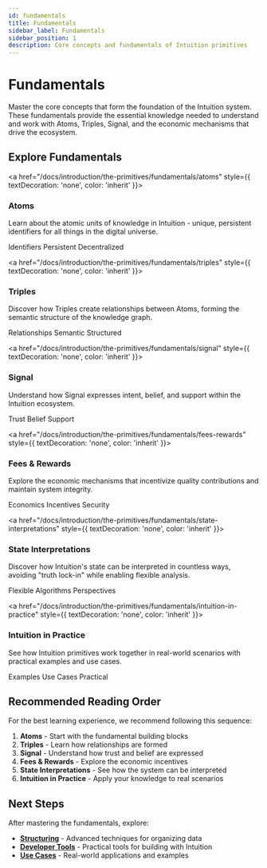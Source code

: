```yaml
---
id: fundamentals
title: Fundamentals
sidebar_label: Fundamentals
sidebar_position: 1
description: Core concepts and fundamentals of Intuition primitives
---
```


# Fundamentals

Master the core concepts that form the foundation of the Intuition system. These fundamentals provide the essential knowledge needed to understand and work with Atoms, Triples, Signal, and the economic mechanisms that drive the ecosystem.

## Explore Fundamentals

<div style={{
  display: 'grid',
  gridTemplateColumns: 'repeat(auto-fit, minmax(320px, 1fr))',
  gap: '2rem',
  marginTop: '3rem',
  marginBottom: '3rem'
}}>

<a href="/docs/introduction/the-primitives/fundamentals/atoms" style={{ textDecoration: 'none', color: 'inherit' }}>
<div style={{
  border: '1px solid var(--ifm-color-emphasis-200)',
  borderRadius: '16px',
  padding: '2rem',
  backgroundColor: 'var(--ifm-background-color)',
  boxShadow: '0 2px 8px rgba(0, 0, 0, 0.04)',
  height: '100%',
  display: 'flex',
  flexDirection: 'column',
  transition: 'all 0.3s ease',
  cursor: 'pointer'
}}>
<h3 style={{
  marginTop: 0,
  marginBottom: '1.5rem',
  color: 'var(--ifm-color-primary)',
  fontSize: '1.25rem',
  fontWeight: '600'
}}>Atoms</h3>
<p style={{
  fontSize: '0.95rem',
  lineHeight: '1.6',
  flexGrow: 1,
  marginBottom: '1.5rem',
  color: 'var(--ifm-color-emphasis-700)'
}}>
Learn about the atomic units of knowledge in Intuition - unique, persistent identifiers for all things in the digital universe.
</p>
<div style={{ display: 'flex', gap: '0.5rem', flexWrap: 'wrap' }}>
<span style={{ backgroundColor: 'var(--ifm-color-emphasis-100)', padding: '0.25rem 0.5rem', borderRadius: '4px', fontSize: '0.875rem' }}>Identifiers</span>
<span style={{ backgroundColor: 'var(--ifm-color-emphasis-100)', padding: '0.25rem 0.5rem', borderRadius: '4px', fontSize: '0.875rem' }}>Persistent</span>
<span style={{ backgroundColor: 'var(--ifm-color-emphasis-100)', padding: '0.25rem 0.5rem', borderRadius: '4px', fontSize: '0.875rem' }}>Decentralized</span>
</div>
</div>
</a>

<a href="/docs/introduction/the-primitives/fundamentals/triples" style={{ textDecoration: 'none', color: 'inherit' }}>
<div style={{
  border: '1px solid var(--ifm-color-emphasis-200)',
  borderRadius: '16px',
  padding: '2rem',
  backgroundColor: 'var(--ifm-background-color)',
  boxShadow: '0 2px 8px rgba(0, 0, 0, 0.04)',
  height: '100%',
  display: 'flex',
  flexDirection: 'column',
  transition: 'all 0.3s ease',
  cursor: 'pointer'
}}>
<h3 style={{
  marginTop: 0,
  marginBottom: '1.5rem',
  color: 'var(--ifm-color-primary)',
  fontSize: '1.25rem',
  fontWeight: '600'
}}>Triples</h3>
<p style={{
  fontSize: '0.95rem',
  lineHeight: '1.6',
  flexGrow: 1,
  marginBottom: '1.5rem',
  color: 'var(--ifm-color-emphasis-700)'
}}>
Discover how Triples create relationships between Atoms, forming the semantic structure of the knowledge graph.
</p>
<div style={{ display: 'flex', gap: '0.5rem', flexWrap: 'wrap' }}>
<span style={{ backgroundColor: 'var(--ifm-color-emphasis-100)', padding: '0.25rem 0.5rem', borderRadius: '4px', fontSize: '0.875rem' }}>Relationships</span>
<span style={{ backgroundColor: 'var(--ifm-color-emphasis-100)', padding: '0.25rem 0.5rem', borderRadius: '4px', fontSize: '0.875rem' }}>Semantic</span>
<span style={{ backgroundColor: 'var(--ifm-color-emphasis-100)', padding: '0.25rem 0.5rem', borderRadius: '4px', fontSize: '0.875rem' }}>Structured</span>
</div>
</div>
</a>

<a href="/docs/introduction/the-primitives/fundamentals/signal" style={{ textDecoration: 'none', color: 'inherit' }}>
<div style={{
  border: '1px solid var(--ifm-color-emphasis-200)',
  borderRadius: '16px',
  padding: '2rem',
  backgroundColor: 'var(--ifm-background-color)',
  boxShadow: '0 2px 8px rgba(0, 0, 0, 0.04)',
  height: '100%',
  display: 'flex',
  flexDirection: 'column',
  transition: 'all 0.3s ease',
  cursor: 'pointer'
}}>
<h3 style={{
  marginTop: 0,
  marginBottom: '1.5rem',
  color: 'var(--ifm-color-primary)',
  fontSize: '1.25rem',
  fontWeight: '600'
}}>Signal</h3>
<p style={{
  fontSize: '0.95rem',
  lineHeight: '1.6',
  flexGrow: 1,
  marginBottom: '1.5rem',
  color: 'var(--ifm-color-emphasis-700)'
}}>
Understand how Signal expresses intent, belief, and support within the Intuition ecosystem.
</p>
<div style={{ display: 'flex', gap: '0.5rem', flexWrap: 'wrap' }}>
<span style={{ backgroundColor: 'var(--ifm-color-emphasis-100)', padding: '0.25rem 0.5rem', borderRadius: '4px', fontSize: '0.875rem' }}>Trust</span>
<span style={{ backgroundColor: 'var(--ifm-color-emphasis-100)', padding: '0.25rem 0.5rem', borderRadius: '4px', fontSize: '0.875rem' }}>Belief</span>
<span style={{ backgroundColor: 'var(--ifm-color-emphasis-100)', padding: '0.25rem 0.5rem', borderRadius: '4px', fontSize: '0.875rem' }}>Support</span>
</div>
</div>
</a>

<a href="/docs/introduction/the-primitives/fundamentals/fees-rewards" style={{ textDecoration: 'none', color: 'inherit' }}>
<div style={{
  border: '1px solid var(--ifm-color-emphasis-200)',
  borderRadius: '16px',
  padding: '2rem',
  backgroundColor: 'var(--ifm-background-color)',
  boxShadow: '0 2px 8px rgba(0, 0, 0, 0.04)',
  height: '100%',
  display: 'flex',
  flexDirection: 'column',
  transition: 'all 0.3s ease',
  cursor: 'pointer'
}}>
<h3 style={{
  marginTop: 0,
  marginBottom: '1.5rem',
  color: 'var(--ifm-color-primary)',
  fontSize: '1.25rem',
  fontWeight: '600'
}}>Fees & Rewards</h3>
<p style={{
  fontSize: '0.95rem',
  lineHeight: '1.6',
  flexGrow: 1,
  marginBottom: '1.5rem',
  color: 'var(--ifm-color-emphasis-700)'
}}>
Explore the economic mechanisms that incentivize quality contributions and maintain system integrity.
</p>
<div style={{ display: 'flex', gap: '0.5rem', flexWrap: 'wrap' }}>
<span style={{ backgroundColor: 'var(--ifm-color-emphasis-100)', padding: '0.25rem 0.5rem', borderRadius: '4px', fontSize: '0.875rem' }}>Economics</span>
<span style={{ backgroundColor: 'var(--ifm-color-emphasis-100)', padding: '0.25rem 0.5rem', borderRadius: '4px', fontSize: '0.875rem' }}>Incentives</span>
<span style={{ backgroundColor: 'var(--ifm-color-emphasis-100)', padding: '0.25rem 0.5rem', borderRadius: '4px', fontSize: '0.875rem' }}>Security</span>
</div>
</div>
</a>

<a href="/docs/introduction/the-primitives/fundamentals/state-interpretations" style={{ textDecoration: 'none', color: 'inherit' }}>
<div style={{
  border: '1px solid var(--ifm-color-emphasis-200)',
  borderRadius: '16px',
  padding: '2rem',
  backgroundColor: 'var(--ifm-background-color)',
  boxShadow: '0 2px 8px rgba(0, 0, 0, 0.04)',
  height: '100%',
  display: 'flex',
  flexDirection: 'column',
  transition: 'all 0.3s ease',
  cursor: 'pointer'
}}>
<h3 style={{
  marginTop: 0,
  marginBottom: '1.5rem',
  color: 'var(--ifm-color-primary)',
  fontSize: '1.25rem',
  fontWeight: '600'
}}>State Interpretations</h3>
<p style={{
  fontSize: '0.95rem',
  lineHeight: '1.6',
  flexGrow: 1,
  marginBottom: '1.5rem',
  color: 'var(--ifm-color-emphasis-700)'
}}>
Discover how Intuition's state can be interpreted in countless ways, avoiding "truth lock-in" while enabling flexible analysis.
</p>
<div style={{ display: 'flex', gap: '0.5rem', flexWrap: 'wrap' }}>
<span style={{ backgroundColor: 'var(--ifm-color-emphasis-100)', padding: '0.25rem 0.5rem', borderRadius: '4px', fontSize: '0.875rem' }}>Flexible</span>
<span style={{ backgroundColor: 'var(--ifm-color-emphasis-100)', padding: '0.25rem 0.5rem', borderRadius: '4px', fontSize: '0.875rem' }}>Algorithms</span>
<span style={{ backgroundColor: 'var(--ifm-color-emphasis-100)', padding: '0.25rem 0.5rem', borderRadius: '4px', fontSize: '0.875rem' }}>Perspectives</span>
</div>
</div>
</a>

<a href="/docs/introduction/the-primitives/fundamentals/intuition-in-practice" style={{ textDecoration: 'none', color: 'inherit' }}>
<div style={{
  border: '1px solid var(--ifm-color-emphasis-200)',
  borderRadius: '16px',
  padding: '2rem',
  backgroundColor: 'var(--ifm-background-color)',
  boxShadow: '0 2px 8px rgba(0, 0, 0, 0.04)',
  height: '100%',
  display: 'flex',
  flexDirection: 'column',
  transition: 'all 0.3s ease',
  cursor: 'pointer'
}}>
<h3 style={{
  marginTop: 0,
  marginBottom: '1.5rem',
  color: 'var(--ifm-color-primary)',
  fontSize: '1.25rem',
  fontWeight: '600'
}}>Intuition in Practice</h3>
<p style={{
  fontSize: '0.95rem',
  lineHeight: '1.6',
  flexGrow: 1,
  marginBottom: '1.5rem',
  color: 'var(--ifm-color-emphasis-700)'
}}>
See how Intuition primitives work together in real-world scenarios with practical examples and use cases.
</p>
<div style={{ display: 'flex', gap: '0.5rem', flexWrap: 'wrap' }}>
<span style={{ backgroundColor: 'var(--ifm-color-emphasis-100)', padding: '0.25rem 0.5rem', borderRadius: '4px', fontSize: '0.875rem' }}>Examples</span>
<span style={{ backgroundColor: 'var(--ifm-color-emphasis-100)', padding: '0.25rem 0.5rem', borderRadius: '4px', fontSize: '0.875rem' }}>Use Cases</span>
<span style={{ backgroundColor: 'var(--ifm-color-emphasis-100)', padding: '0.25rem 0.5rem', borderRadius: '4px', fontSize: '0.875rem' }}>Practical</span>
</div>
</div>
</a>

</div>

## Recommended Reading Order

For the best learning experience, we recommend following this sequence:

1. **Atoms** - Start with the fundamental building blocks
2. **Triples** - Learn how relationships are formed
3. **Signal** - Understand how trust and belief are expressed
4. **Fees & Rewards** - Explore the economic incentives
5. **State Interpretations** - See how the system can be interpreted
6. **Intuition in Practice** - Apply your knowledge to real scenarios

## Next Steps

After mastering the fundamentals, explore:

- **[Structuring](/docs/introduction/the-primitives/structuring)** - Advanced techniques for organizing data
- **[Developer Tools](/docs/developer-tools)** - Practical tools for building with Intuition
- **[Use Cases](/docs/use-cases)** - Real-world applications and examples 